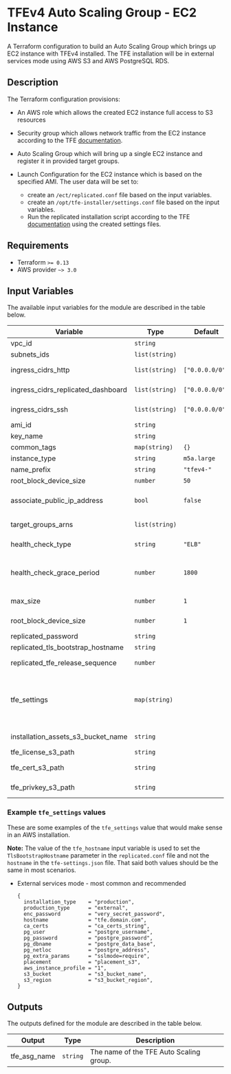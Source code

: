 # TFEv4 Auto Scaling Group - EC2 Instance

A Terraform configuration to build an Auto Scaling Group which brings up EC2 instance with TFEv4 installed. The TFE installation will be in external services mode using AWS S3 and AWS PostgreSQL RDS.

## Description

The Terraform configuration provisions:

- An AWS role which allows the created EC2 instance full access to S3 resources

- Security group which allows network traffic from the EC2 instance according to the TFE [documentation](https://www.terraform.io/docs/enterprise/before-installing/network-requirements.html).

- Auto Scaling Group which will bring up a single EC2 instance and register it in provided target groups.

- Launch Configuration for the EC2 instance which is based on the specified AMI. The user data will be set to:
  
  - create an `/ect/replicated.conf` file based on the input variables.
  - create an `/opt/tfe-installer/settings.conf` file based on the input variables.
  - Run the replicated installation script according to the TFE [documentation](https://www.terraform.io/docs/enterprise/install/automating-the-installer.html) using the created settings files.

## Requirements

* Terraform `>= 0.13`
* AWS provider `~> 3.0`

## Input Variables

The available input variables for the module are described in the table below.

| Variable | Type | Default | Description |
| -------- | ---- | ------- | ----------- |
| vpc_id | `string` | | Id of the VPC in which to deploy the TFE instance. |
| subnets_ids | `list(string)` | | List of subnet ids in which to create TFE instance. |
| ingress_cidrs_http | `list(string)` | `["0.0.0.0/0"]` | CIDRs from which HTTP/HTTPS ingress traffic to the TFE instance is allowed. |
| ingress_cidrs_replicated_dashboard | `list(string)` | `["0.0.0.0/0"]` | CIDRs from which ingress traffic to the TFE instance is allowed. |
| ingress_cidrs_ssh | `list(string)` | `["0.0.0.0/0"]` | CIDRs from which ingress traffic to the TFE instance is allowed. |
| ami_id | `string` | | The AMI Id to use for the TFE instance. |
| key_name | `string` | | Name of the AWS key pair to use for the TFE instance. |
| common_tags | `map(string)` | `{}` | Tags to apply to all resources. |
| instance_type | `string` | `m5a.large` | The AWS instance type to use. |
| name_prefix | `string` | `"tfev4-"` | Name prefix to use when creating names for resources. |
| root_block_device_size | `number` | `50` | The size of the root block device volume in gigabytes. |
| associate_public_ip_address | `bool` | `false` | Wether to associate public ip address with the instance. Should be false except if bringing a standalone instance for testing. |
| target_groups_arns | `list(string)` | | List of target group arns in which to register the auto scaling group instances. |
| health_check_type | `string` | `"ELB"` | Sets the healthcheck type for the auto scaling group. Accepted values ELB, EC2. |
| health_check_grace_period | `number` | `1800` | Time after instance comes into service before checking health. Needs to be long enough for TFE to be installed and started if using HTTP healthcheck e.g. via `health_check_type` ELB. |
| max_size | `number` | `1` | The maximum size of the Auto Scaling Group. Must be set to 1 if not using Active-Active TFE installation. |
| root_block_device_size | `number` | `1` | The minimum size of the Auto Scaling Group. Must be set to 1 if not using Active-Active TFE installation. |
| replicated_password | `string` | | Password to set for the replicated console. |
| replicated_tls_bootstrap_hostname | `string` | | Hostname which will be used to access the tfe instance. |
| replicated_tfe_release_sequence | `number` | | The release sequence corresponding to the TFE version which should be installed. |
| tfe_settings | `map(string)` | | Key/Value pairs to generate the TFE settings file as described on https://www.terraform.io/docs/enterprise/install/automating-the-installer.html#available-settings . The user is responsible to provide all required values that make sense for the type of installation. |
| installation_assets_s3_bucket_name | `string` | | The name of the S3 bucket containing the installation assets - ssl certificate, ssl certificate key and tfe license. |
| tfe_license_s3_path | `string` | | S3 Path to the TFE license .rli file. |
| tfe_cert_s3_path | `string` | | S3 Path to the file containing the certificate chain which should be presented by the TFE. |
| tfe_privkey_s3_path | `string` | | S3 Path to the file containing the private key for the certificate which should be presented by the TFE. |

### Example `tfe_settings` values

These are some examples of the `tfe_settings` value that would make sense in an AWS installation.

**Note:** The value of the `tfe_hostname` input variable is used to set the `TlsBootstrapHostname` parameter in the `replicated.conf` file and not the `hostname` in the `tfe-settings.json` file. That said both values should be the same in most scenarios.

* External services mode - most common and recommended

  ```hcl
  {
    installation_type    = "production",
    production_type      = "external",
    enc_password         = "very_secret_password",
    hostname             = "tfe.domain.com",
    ca_certs             = "ca_certs_string",
    pg_user              = "postgre_username",
    pg_password          = "postgre_password",
    pg_dbname            = "postgre_data_base",
    pg_netloc            = "postgre_address",
    pg_extra_params      = "sslmode=require",
    placement            = "placement_s3",
    aws_instance_profile = "1",
    s3_bucket            = "s3_bucket_name",
    s3_region            = "s3_bucket_region",
  }
  ```

## Outputs

The outputs defined for the module are described in the table below.

| Output | Type | Description |
| -------- | ---- | ----------- |
| tfe_asg_name | `string` | The name of the TFE Auto Scaling group. |
